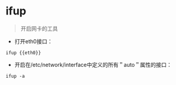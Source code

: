 # ifup

> 开启网卡的工具

- 打开eth0接口：

`ifup {{eth0}}`

- 开启在/etc/network/interface中定义的所有＂auto＂属性的接口：

`ifup -a`

[#]: contributors: ([jrg])